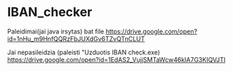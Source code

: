 # IBAN_checker
  Paleidimai(jai java irsytas) bat file
https://drive.google.com/open?id=1nHu_m9HnfQQRzFbJUXdGv6TZvQTnCLUT

  Jai nepasileidzia (paleisti "Uzduotis IBAN check.exe)
https://drive.google.com/open?id=1EdAS2_VujjSMTaWcw46kIA7G3KIQVJTI
